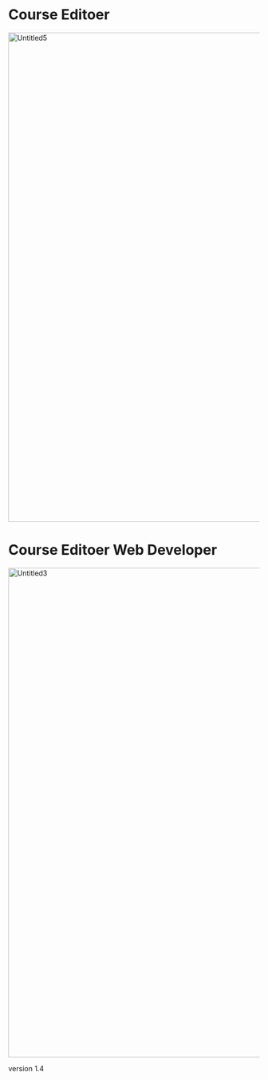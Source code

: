 # Course Editoer


<img width="1895" height="981" alt="Untitled5" src="https://github.com/user-attachments/assets/d251d5ec-d895-4e95-a416-a1b0f75b6439" />





# Course Editoer Web Developer

<img width="1849" height="981" alt="Untitled3" src="https://github.com/user-attachments/assets/6a4058f0-6270-4523-bcd6-20caffa8997c" />


version 1.4

